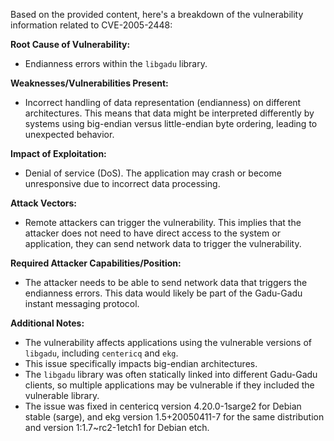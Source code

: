 Based on the provided content, here's a breakdown of the vulnerability information related to CVE-2005-2448:

**Root Cause of Vulnerability:**
- Endianness errors within the `libgadu` library.

**Weaknesses/Vulnerabilities Present:**
- Incorrect handling of data representation (endianness) on different architectures. This means that data might be interpreted differently by systems using big-endian versus little-endian byte ordering, leading to unexpected behavior.

**Impact of Exploitation:**
- Denial of service (DoS). The application may crash or become unresponsive due to incorrect data processing.

**Attack Vectors:**
- Remote attackers can trigger the vulnerability. This implies that the attacker does not need to have direct access to the system or application, they can send network data to trigger the vulnerability.

**Required Attacker Capabilities/Position:**
- The attacker needs to be able to send network data that triggers the endianness errors. This data would likely be part of the Gadu-Gadu instant messaging protocol.

**Additional Notes:**
- The vulnerability affects applications using the vulnerable versions of `libgadu`, including `centericq` and `ekg`.
- This issue specifically impacts big-endian architectures.
- The `libgadu` library was often statically linked into different Gadu-Gadu clients, so multiple applications may be vulnerable if they included the vulnerable library.
- The issue was fixed in centericq version 4.20.0-1sarge2 for Debian stable (sarge), and ekg version 1.5+20050411-7 for the same distribution and version 1:1.7~rc2-1etch1 for Debian etch.